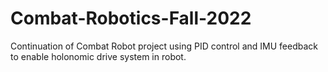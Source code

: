 # Combat-Robotics-Fall-2022
Continuation of Combat Robot project using PID control and IMU feedback to enable holonomic drive system in robot.
